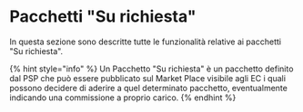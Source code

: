 # Pacchetti "Su richiesta"

In questa sezione sono descritte tutte le funzionalità relative ai pacchetti "Su richiesta".

{% hint style="info" %}
Un Pacchetto "Su richiesta" è un pacchetto definito dal PSP che può essere pubblicato sul Market Place visibile agli EC i quali possono decidere di aderire a quel determinato pacchetto, eventualmente indicando una commissione a proprio carico.
{% endhint %}
